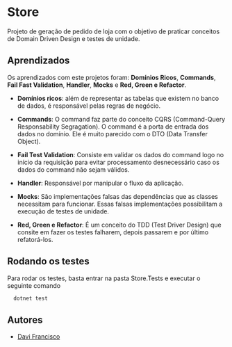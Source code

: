 
# Store

Projeto de geração de pedido de loja com o objetivo de praticar conceitos de Domain Driven Design e testes de unidade.


## Aprendizados

Os aprendizados com este projetos foram: **Domínios Ricos**, **Commands**, **Fail Fast Validation**, **Handler**, **Mocks** e **Red, Green e Refactor**.

- **Domínios ricos**: além de representar as tabelas que existem no banco de dados, é responsável pelas regras de negócio.

- **Commands**: O command faz parte do conceito CQRS (Command-Query Responsability Segragation). O command é a porta de entrada dos dados no domínio. Ele é muito parecido com o DTO (Data Transfer Object).

- **Fail Test Validation**: Consiste em validar os dados do command logo no início da requisição para evitar processamento desnecessário caso os dados do command não sejam válidos.

- **Handler**: Responsável por manipular o fluxo da aplicação.

- **Mocks**: São implementações falsas das dependências que as classes necessitam para funcionar. Essas falsas implementações possibilitam a execução de testes de unidade.

- **Red, Green e Refactor**: É um conceito do TDD (Test Driver Design) que consite em fazer os testes falharem, depois passarem e por último refatorá-los.


## Rodando os testes

Para rodar os testes, basta entrar na pasta Store.Tests e executar o seguinte comando

```bash
  dotnet test
```


## Autores

- [Davi Francisco](https://github.com/KingOfTheHunt)

